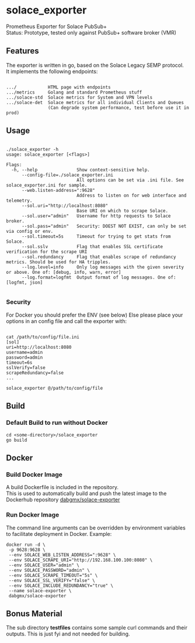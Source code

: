 
# solace_exporter

Prometheus Exporter for Solace PubSub+<br/>
Status: Prototype, tested only against PubSub+ software broker (VMR)<br/>

## Features

The exporter is written in go, based on the Solace Legacy SEMP protocol.<br/>
It implements the following endpoints:
<pre><code>
.../            HTML page with endpoints
.../metrics     Golang and standard Prometheus stuff
.../solace-std  Solace metrics for System and VPN levels
.../solace-det  Solace metrics for all individual Clients and Queues
                (Can degrade system performance, test before use it in prod)
</code></pre>

## Usage

<pre><code>
./solace_exporter -h
usage: solace_exporter [&lt;flags&gt;]

Flags:
  -h, --help               Show context-sensitive help.
      --config-file=./solace_exporter.ini
                           All options can be set via .ini file. See solace_exporter.ini for sample.
      --web.listen-address=":9628"
                           Address to listen on for web interface and telemetry.
      --sol.uri="http://localhost:8080"
                           Base URI on which to scrape Solace.
      --sol.user="admin"   Username for http requests to Solace broker.
      --sol.pass="admin"   Security: DOEST NOT EXIST, can only be set via config or env.
      --sol.timeout=5s     Timeout for trying to get stats from Solace.
      --sol.sslv           Flag that enables SSL certificate verification for the scrape URI
      --sol.redundancy     Flag that enables scrape of redundancy metrics. Should be used for HA tripples.
      --log.level=info     Only log messages with the given severity or above. One of: [debug, info, warn, error]
      --log.format=logfmt  Output format of log messages. One of: [logfmt, json]
      </code></pre>

### Security

For Docker you should prefer the ENV (see below)
Else please place your options in an config file and call the exporter with:

<pre><code>
cat /path/to/config/file.ini
[sol]
uri=http://localhost:8080
username=admin
password=admin
timeout=6s
sslVerify=false
scrapeRedundancy=false
...

solace_exporter @/path/to/config/file
</code></pre>

## Build

### Default Build to run without Docker
<pre><code>cd &lt;some-directory&gt;/solace_exporter
go build
</code></pre>

## Docker

### Build Docker Image

A build Dockerfile is included in the repository.<br/>
This is used to automatically build and push the latest image to the Dockerhub repository [dabgmx/solace-exporter](https://hub.docker.com/r/dabgmx/solace-exporter)

### Run Docker Image

The command line arguments can be overridden by environment variables to facilitate deployment in Docker. Example:<br/>

<pre><code>docker run -d \
 -p 9628:9628 \
 --env SOLACE_WEB_LISTEN_ADDRESS=":9628" \
 --env SOLACE_SCRAPE_URI="http://192.168.100.100:8080" \
 --env SOLACE_USER="admin" \
 --env SOLACE_PASSWORD="admin" \
 --env SOLACE_SCRAPE_TIMEOUT="5s" \
 --env SOLACE_SSL_VERIFY="false" \
 --env SOLACE_INCLUDE_REDUNDANCY="true" \
 --name solace-exporter \
 dabgmx/solace-exporter
</code></pre>

## Bonus Material

The sub directory **testfiles** contains some sample curl commands and their outputs. This is just fyi and not needed for building.
